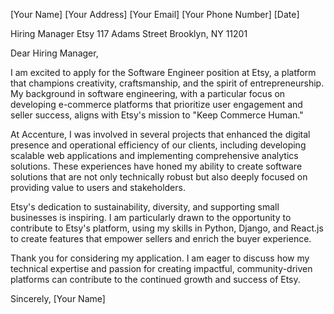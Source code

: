[Your Name]
[Your Address]
[Your Email]
[Your Phone Number]
[Date]

Hiring Manager
Etsy
117 Adams Street
Brooklyn, NY 11201

Dear Hiring Manager,

I am excited to apply for the Software Engineer position at Etsy, a platform that champions creativity, craftsmanship, and the spirit of entrepreneurship. My background in software engineering, with a particular focus on developing e-commerce platforms that prioritize user engagement and seller success, aligns with Etsy's mission to "Keep Commerce Human."

At Accenture, I was involved in several projects that enhanced the digital presence and operational efficiency of our clients, including developing scalable web applications and implementing comprehensive analytics solutions. These experiences have honed my ability to create software solutions that are not only technically robust but also deeply focused on providing value to users and stakeholders.

Etsy's dedication to sustainability, diversity, and supporting small businesses is inspiring. I am particularly drawn to the opportunity to contribute to Etsy's platform, using my skills in Python, Django, and React.js to create features that empower sellers and enrich the buyer experience.

Thank you for considering my application. I am eager to discuss how my technical expertise and passion for creating impactful, community-driven platforms can contribute to the continued growth and success of Etsy.

Sincerely,
[Your Name]
